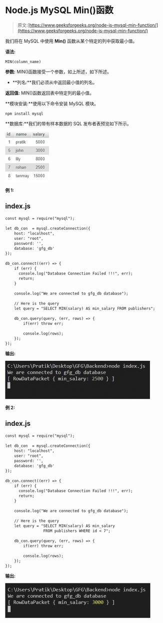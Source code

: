 # Node.js MySQL Min()函数

> 原文:[https://www.geeksforgeeks.org/node-js-mysql-min-function/](https://www.geeksforgeeks.org/node-js-mysql-min-function/)

我们将在 MySQL 中使用 **Min()** 函数从某个特定的列中获取最小值。

**语法:**

```
MIN(column_name)
```

**参数:** MIN()函数接受一个参数，如上所述，如下所述。

*   **列名:**我们必须从中返回最小值的列名。

**返回值:** MIN()函数返回表中特定列的最小值。

**模块安装:**使用以下命令安装 MySQL 模块。

```
npm install mysql
```

**数据库:**我们的带有样本数据的 SQL 发布者表预览如下所示。

![](img/80ff88815de592500f8a01f6035f3226.png)

**例 1:**

## index.js

```
const mysql = require("mysql");

let db_con  = mysql.createConnection({
    host: "localhost",
    user: "root",
    password: '',
    database: 'gfg_db'
});

db_con.connect((err) => {
    if (err) {
      console.log("Database Connection Failed !!!", err);
      return;
    }

    console.log("We are connected to gfg_db database");

    // Here is the query
    let query = "SELECT MIN(salary) AS min_salary FROM publishers";

    db_con.query(query, (err, rows) => {
        if(err) throw err;

        console.log(rows);
    });
});
```

**输出:**

![](img/51f14057bbdca792c5fe8cbd5fa8e47c.png)

**例 2:**

## index.js

```
const mysql = require("mysql");

let db_con  = mysql.createConnection({
    host: "localhost",
    user: "root",
    password: '',
    database: 'gfg_db'
});

db_con.connect((err) => {
    if (err) {
      console.log("Database Connection Failed !!!", err);
      return;
    }

    console.log("We are connected to gfg_db database");

    // Here is the query
    let query = "SELECT MIN(salary) AS min_salary 
                 FROM publishers WHERE id < 7";

    db_con.query(query, (err, rows) => {
        if(err) throw err;

        console.log(rows);
    });
});
```

**输出:**

![](img/ed149645b7ba677f30e381c4bbda7b1d.png)